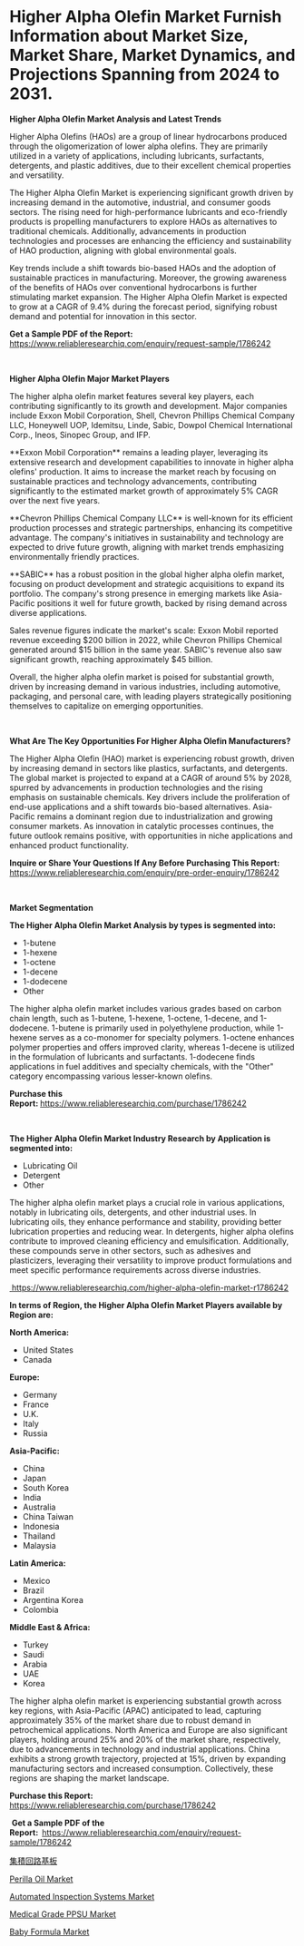 <p><h1>Higher Alpha Olefin Market Furnish Information about Market Size, Market Share, Market Dynamics, and Projections Spanning from 2024 to 2031.</h1></p><p><strong>Higher Alpha Olefin Market Analysis and Latest Trends</strong></p>
<p><p>Higher Alpha Olefins (HAOs) are a group of linear hydrocarbons produced through the oligomerization of lower alpha olefins. They are primarily utilized in a variety of applications, including lubricants, surfactants, detergents, and plastic additives, due to their excellent chemical properties and versatility. </p><p>The Higher Alpha Olefin Market is experiencing significant growth driven by increasing demand in the automotive, industrial, and consumer goods sectors. The rising need for high-performance lubricants and eco-friendly products is propelling manufacturers to explore HAOs as alternatives to traditional chemicals. Additionally, advancements in production technologies and processes are enhancing the efficiency and sustainability of HAO production, aligning with global environmental goals.</p><p>Key trends include a shift towards bio-based HAOs and the adoption of sustainable practices in manufacturing. Moreover, the growing awareness of the benefits of HAOs over conventional hydrocarbons is further stimulating market expansion. The Higher Alpha Olefin Market is expected to grow at a CAGR of 9.4% during the forecast period, signifying robust demand and potential for innovation in this sector.</p></p>
<p><strong>Get a Sample PDF of the Report:&nbsp;</strong> <a href="https://www.reliableresearchiq.com/enquiry/request-sample/1786242?utm_campaign=101&utm_medium=2&utm_source=Github&utm_content=ia&utm_term=09102024&utm_id=higher-alpha-olefin">https://www.reliableresearchiq.com/enquiry/request-sample/1786242</a></p>
<p>&nbsp;</p>
<p><strong>Higher Alpha Olefin Major Market Players</strong></p>
<p><p>The higher alpha olefin market features several key players, each contributing significantly to its growth and development. Major companies include Exxon Mobil Corporation, Shell, Chevron Phillips Chemical Company LLC, Honeywell UOP, Idemitsu, Linde, Sabic, Dowpol Chemical International Corp., Ineos, Sinopec Group, and IFP.</p><p>**Exxon Mobil Corporation** remains a leading player, leveraging its extensive research and development capabilities to innovate in higher alpha olefins' production. It aims to increase the market reach by focusing on sustainable practices and technology advancements, contributing significantly to the estimated market growth of approximately 5% CAGR over the next five years.</p><p>**Chevron Phillips Chemical Company LLC** is well-known for its efficient production processes and strategic partnerships, enhancing its competitive advantage. The company's initiatives in sustainability and technology are expected to drive future growth, aligning with market trends emphasizing environmentally friendly practices.</p><p>**SABIC** has a robust position in the global higher alpha olefin market, focusing on product development and strategic acquisitions to expand its portfolio. The company's strong presence in emerging markets like Asia-Pacific positions it well for future growth, backed by rising demand across diverse applications.</p><p>Sales revenue figures indicate the market's scale: Exxon Mobil reported revenue exceeding $200 billion in 2022, while Chevron Phillips Chemical generated around $15 billion in the same year. SABIC's revenue also saw significant growth, reaching approximately $45 billion.</p><p>Overall, the higher alpha olefin market is poised for substantial growth, driven by increasing demand in various industries, including automotive, packaging, and personal care, with leading players strategically positioning themselves to capitalize on emerging opportunities.</p></p>
<p>&nbsp;</p>
<p><strong>What Are The Key Opportunities For Higher Alpha Olefin Manufacturers?</strong></p>
<p><p>The Higher Alpha Olefin (HAO) market is experiencing robust growth, driven by increasing demand in sectors like plastics, surfactants, and detergents. The global market is projected to expand at a CAGR of around 5% by 2028, spurred by advancements in production technologies and the rising emphasis on sustainable chemicals. Key drivers include the proliferation of end-use applications and a shift towards bio-based alternatives. Asia-Pacific remains a dominant region due to industrialization and growing consumer markets. As innovation in catalytic processes continues, the future outlook remains positive, with opportunities in niche applications and enhanced product functionality.</p></p>
<p><strong>Inquire or Share Your Questions If Any Before Purchasing This Report:</strong> <a href="https://www.reliableresearchiq.com/enquiry/pre-order-enquiry/1786242?utm_campaign=101&utm_medium=2&utm_source=Github&utm_content=ia&utm_term=09102024&utm_id=higher-alpha-olefin">https://www.reliableresearchiq.com/enquiry/pre-order-enquiry/1786242</a></p>
<p>&nbsp;</p>
<p><strong>Market Segmentation</strong></p>
<p><strong>The Higher Alpha Olefin Market Analysis by types is segmented into:</strong></p>
<p><ul><li>1-butene</li><li>1-hexene</li><li>1-octene</li><li>1-decene</li><li>1-dodecene</li><li>Other</li></ul></p>
<p><p>The higher alpha olefin market includes various grades based on carbon chain length, such as 1-butene, 1-hexene, 1-octene, 1-decene, and 1-dodecene. 1-butene is primarily used in polyethylene production, while 1-hexene serves as a co-monomer for specialty polymers. 1-octene enhances polymer properties and offers improved clarity, whereas 1-decene is utilized in the formulation of lubricants and surfactants. 1-dodecene finds applications in fuel additives and specialty chemicals, with the "Other" category encompassing various lesser-known olefins.</p></p>
<p><strong>Purchase this Report:&nbsp;</strong><a href="https://www.reliableresearchiq.com/purchase/1786242?utm_campaign=101&utm_medium=2&utm_source=Github&utm_content=ia&utm_term=09102024&utm_id=higher-alpha-olefin">https://www.reliableresearchiq.com/purchase/1786242</a></p>
<p>&nbsp;</p>
<p><strong>The Higher Alpha Olefin Market Industry Research by Application is segmented into:</strong></p>
<p><ul><li>Lubricating Oil</li><li>Detergent</li><li>Other</li></ul></p>
<p><p>The higher alpha olefin market plays a crucial role in various applications, notably in lubricating oils, detergents, and other industrial uses. In lubricating oils, they enhance performance and stability, providing better lubrication properties and reducing wear. In detergents, higher alpha olefins contribute to improved cleaning efficiency and emulsification. Additionally, these compounds serve in other sectors, such as adhesives and plasticizers, leveraging their versatility to improve product formulations and meet specific performance requirements across diverse industries.</p></p>
<p><a href="https://www.reliableresearchiq.com/higher-alpha-olefin-market-r1786242?utm_campaign=101&utm_medium=2&utm_source=Github&utm_content=ia&utm_term=09102024&utm_id=higher-alpha-olefin">&nbsp;https://www.reliableresearchiq.com/higher-alpha-olefin-market-r1786242</a></p>
<p><strong>In terms of Region, the Higher Alpha Olefin Market Players available by Region are:</strong></p>
<p>
    <p> <strong> North America: </strong>
        <ul>
            <li>United States</li>
            <li>Canada</li>
        </ul>
        </p> 
    <p> <strong> Europe: </strong>
        <ul>
            <li>Germany</li>
            <li>France</li>
            <li>U.K.</li>
            <li>Italy</li>
            <li>Russia</li>
        </ul>
        </p> 
    <p> <strong> Asia-Pacific: </strong>
        <ul>
            <li>China</li>
            <li>Japan</li>
            <li>South Korea</li>
            <li>India</li>
            <li>Australia</li>
            <li>China Taiwan</li>
            <li>Indonesia</li>
            <li>Thailand</li>
            <li>Malaysia</li>
        </ul>
        </p> 
    <p> <strong> Latin America: </strong>
        <ul>
            <li>Mexico</li>
            <li>Brazil</li>
            <li>Argentina Korea</li>
            <li>Colombia</li>
        </ul>
        </p> 
    <p> <strong> Middle East & Africa: </strong>
        <ul>
            <li>Turkey</li>
            <li>Saudi</li>
            <li>Arabia</li>
            <li>UAE</li>
            <li>Korea</li>
        </ul>
    </p>
    </p>
<p><p>The higher alpha olefin market is experiencing substantial growth across key regions, with Asia-Pacific (APAC) anticipated to lead, capturing approximately 35% of the market share due to robust demand in petrochemical applications. North America and Europe are also significant players, holding around 25% and 20% of the market share, respectively, due to advancements in technology and industrial applications. China exhibits a strong growth trajectory, projected at 15%, driven by expanding manufacturing sectors and increased consumption. Collectively, these regions are shaping the market landscape.</p></p>
<p><strong>Purchase this Report: </strong><a href="https://www.reliableresearchiq.com/purchase/1786242?utm_campaign=101&utm_medium=2&utm_source=Github&utm_content=ia&utm_term=09102024&utm_id=higher-alpha-olefin">https://www.reliableresearchiq.com/purchase/1786242</a></p>
<p>&nbsp;<strong>Get a Sample PDF of the Report:&nbsp;&nbsp;</strong><a href="https://www.reliableresearchiq.com/enquiry/request-sample/1786242?utm_campaign=101&utm_medium=2&utm_source=Github&utm_content=ia&utm_term=09102024&utm_id=higher-alpha-olefin">https://www.reliableresearchiq.com/enquiry/request-sample/1786242</a></p>
<p><strong></strong></p>
<p><p><a href="https://github.com/lababdou/Market-Research-Report-List-6/blob/main/216361717316.md?utm_campaign=101&utm_medium=2&utm_source=Github&utm_content=ia&utm_term=09102024&utm_id=higher-alpha-olefin">集積回路基板</a></p><p><a href="https://issuu.com/reportprime-2/docs/perilla-oil-market-size-2030.pptx_5cf261ae18211c?utm_campaign=101&utm_medium=2&utm_source=Github&utm_content=ia&utm_term=09102024&utm_id=higher-alpha-olefin">Perilla Oil Market</a></p><p><a href="https://www.linkedin.com/pulse/how-automated-inspection-systems-market-evolve-growth-analysis-2yiff?utm_campaign=101&utm_medium=2&utm_source=Github&utm_content=ia&utm_term=09102024&utm_id=higher-alpha-olefin">Automated Inspection Systems Market</a></p><p><a href="https://github.com/Kejsiemiri/Market-Research-Report-List-1/blob/main/medical-grade-ppsu-market.md?utm_campaign=101&utm_medium=2&utm_source=Github&utm_content=ia&utm_term=09102024&utm_id=higher-alpha-olefin">Medical Grade PPSU Market</a></p><p><a href="https://issuu.com/reportprime-2/docs/baby-formula-market-size-2030.pptx_12b0bfe36da8c5?utm_campaign=101&utm_medium=2&utm_source=Github&utm_content=ia&utm_term=09102024&utm_id=higher-alpha-olefin">Baby Formula Market</a></p></p>